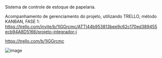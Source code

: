 Sistema de controle de estoque de papelaria.

Acompanhamento de gerenciamento do projeto, utilizando TRELLO, método KANBAN, FASE 1:
https://trello.com/invite/b/1IGGrcmc/ATTI44b953813bee9c62c170ed389455ecb94A8D5166/projeto-integrador-i

https://trello.com/b/1IGGrcmc

![image](https://github.com/hugorbd/Estoquepapelaria/assets/146857878/b4c4194c-e9ec-4124-a426-02a93a0f24b9)
